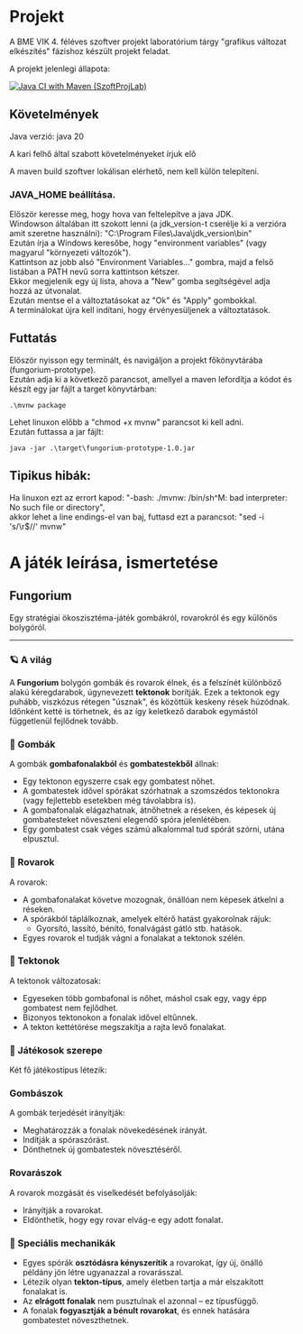 # Projekt

A BME VIK 4. féléves szoftver projekt laboratórium tárgy "grafikus változat elkészítés" fázishoz készült projekt feladat.

A projekt jelenlegi állapota:

[![Java CI with Maven (SzoftProjLab)](https://github.com/LenYx24/fungorium-graphical/actions/workflows/maven.yml/badge.svg)](https://github.com/LenYx24/fungorium-graphical/actions/workflows/maven.yml)

## Követelmények

Java verzió: java 20

A kari felhő által szabott követelményeket írjuk elő

A maven build szoftver lokálisan elérhető, nem kell külön telepíteni.

### JAVA_HOME beállítása.

Először keresse meg, hogy hova van feltelepítve a java JDK.\
Windowson általában itt szokott lenni (a jdk_version-t cserélje ki a verzióra amit szeretne használni): "C:\Program
Files\Java\jdk_version\bin"\
Ezután írja a Windows keresőbe, hogy "environment variables" (vagy magyarul "környezeti változók").\
Kattintson az jobb alsó "Environment Variables..." gombra, majd a felső listában a PATH nevű sorra kattintson kétszer.\
Ekkor megjelenik egy új lista, ahova a "New" gomba segítségével adja hozzá az útvonalat.\
Ezután mentse el a változtatásokat az "Ok" és "Apply" gombokkal.\
A terminálokat újra kell indítani, hogy érvényesüljenek a változtatások.

## Futtatás

Először nyisson egy terminált, és navigáljon a projekt főkönyvtárába (fungorium-prototype).\
Ezután adja ki a következő parancsot, amellyel a maven lefordítja a kódot és készít egy jar fájlt a target könyvtárban:

```
.\mvnw package
```

Lehet linuxon előbb a "chmod +x mvnw" parancsot ki kell adni.\
Ezután futtassa a jar fájlt:

```
java -jar .\target\fungorium-prototype-1.0.jar
```

## Tipikus hibák:

Ha linuxon ezt az errort kapod: "-bash: ./mvnw: /bin/sh^M: bad interpreter: No such file or directory",\
akkor lehet a line endings-el van baj, futtasd ezt a parancsot: "sed -i 's/\r$//' mvnw"

# A játék leírása, ismertetése

## Fungorium

Egy stratégiai ökoszisztéma-játék gombákról, rovarokról és egy különös bolygóról.

---

### 🪐 A világ

A **Fungorium** bolygón gombák és rovarok élnek, és a felszínét különböző alakú kéregdarabok, úgynevezett **tektonok** borítják. Ezek a tektonok egy puhább, viszkózus rétegen "úsznak", és közöttük keskeny rések húzódnak. Időnként ketté is törhetnek, és az így keletkező darabok egymástól függetlenül fejlődnek tovább.

### 🍄 Gombák

A gombák **gombafonalakból** és **gombatestekből** állnak:

- Egy tektonon egyszerre csak egy gombatest nőhet.
- A gombatestek idővel spórákat szórhatnak a szomszédos tektonokra (vagy fejlettebb esetekben még távolabbra is).
- A gombafonalak elágazhatnak, átnőhetnek a réseken, és képesek új gombatesteket növeszteni elegendő spóra jelenlétében.
- Egy gombatest csak véges számú alkalommal tud spórát szórni, utána elpusztul.

### 🐜 Rovarok

A rovarok:

- A gombafonalakat követve mozognak, önállóan nem képesek átkelni a réseken.
- A spórákból táplálkoznak, amelyek eltérő hatást gyakorolnak rájuk:
  - Gyorsító, lassító, bénító, fonalvágást gátló stb. hatások.
- Egyes rovarok el tudják vágni a fonalakat a tektonok szélén.

### 🌋 Tektonok

A tektonok változatosak:

- Egyeseken több gombafonal is nőhet, máshol csak egy, vagy épp gombatest nem fejlődhet.
- Bizonyos tektonokon a fonalak idővel eltűnnek.
- A tekton kettétörése megszakítja a rajta levő fonalakat.

### 🧠 Játékosok szerepe

Két fő játékostípus létezik:

### Gombászok

A gombák terjedését irányítják:

- Meghatározzák a fonalak növekedésének irányát.
- Indítják a spóraszórást.
- Dönthetnek új gombatestek növesztéséről.

### Rovarászok

A rovarok mozgását és viselkedését befolyásolják:

- Irányítják a rovarokat.
- Eldönthetik, hogy egy rovar elvág-e egy adott fonalat.

### 🧬 Speciális mechanikák

- Egyes spórák **osztódásra kényszerítik** a rovarokat, így új, önálló példány jön létre ugyanazzal a rovarásszal.
- Létezik olyan **tekton-típus**, amely életben tartja a már elszakított fonalakat is.
- Az **elrágott fonalak** nem pusztulnak el azonnal – ez típusfüggő.
- A fonalak **fogyasztják a bénult rovarokat**, és ennek hatására gombatestet növeszthetnek.
